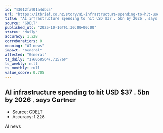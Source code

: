 ```yaml
---
id: "43012fa901a4dbca"
url: "https://itbrief.co.nz/story/ai-infrastructure-spending-to-hit-usd-37-5bn-by-2026-says-gartner"
title: "AI infrastructure spending to hit USD $37 . 5bn by 2026 , says Gartner"
source: "GDELT"
published_utc: "2025-10-16T01:30:00+00:00"
status: "daily"
accuracy: 1.228
corroborations: 0
meaning: "AI news"
impact: "General"
affected: "General"
ts_daily: "1760585647.715769"
ts_weekly: null
ts_monthly: null
value_score: 0.705
---
```

## AI infrastructure spending to hit USD $37 . 5bn by 2026 , says Gartner

- Source: GDELT
- Accuracy: 1.228

AI news
